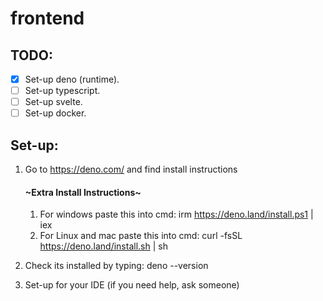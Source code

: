 # frontend

## TODO:
- [x] Set-up deno (runtime).
- [ ] Set-up typescript.
- [ ] Set-up svelte.
- [ ] Set-up docker.

## Set-up:
1. Go to https://deno.com/ and find install instructions
    #### ~Extra Install Instructions~
    1. For windows paste this into cmd: irm https://deno.land/install.ps1 | iex
    2. For Linux and mac paste this into cmd: curl -fsSL https://deno.land/install.sh | sh

2. Check its installed by typing: deno --version
3. Set-up for your IDE (if you need help, ask someone)


